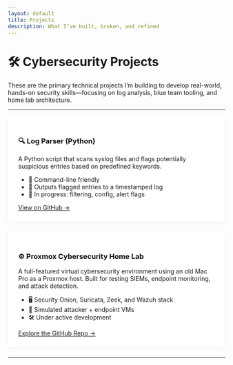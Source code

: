 ```yaml
---
layout: default
title: Projects
description: What I’ve built, broken, and refined
---
```


# 🛠️ Cybersecurity Projects

These are the primary technical projects I’m building to develop real-world, hands-on security skills—focusing on log analysis, blue team tooling, and home lab architecture.

---

<div class="card">
  <h3><a href="/projects/log-parser">🔍 Log Parser (Python)</a></h3>
  <p>A Python script that scans syslog files and flags potentially suspicious entries based on predefined keywords.</p>
  <ul>
    <li>🚀 Command-line friendly</li>
    <li>📂 Outputs flagged entries to a timestamped log</li>
    <li>🧠 In progress: filtering, config, alert flags</li>
  </ul>
  <a href="https://github.com/cyborgknight404/log-parser">View on GitHub →</a>
</div>

<div class="card">
  <h3><a href="/projects/proxmox-lab">⚙️ Proxmox Cybersecurity Home Lab</a></h3>
  <p>A full-featured virtual cybersecurity environment using an old Mac Pro as a Proxmox host. Built for testing SIEMs, endpoint monitoring, and attack detection.</p>
  <ul>
    <li>🖥️ Security Onion, Suricata, Zeek, and Wazuh stack</li>
    <li>🔗 Simulated attacker + endpoint VMs</li>
    <li>🛠 Under active development</li>
  </ul>
  <a href="https://github.com/cyborgknight404/proxmox-lab">Explore the GitHub Repo →</a>
</div>

---

<style>
.card {
  background: #fff;
  padding: 1.5rem;
  margin-bottom: 1.5rem;
  box-shadow: 0 2px 8px rgba(0,0,0,0.05);
  border-radius: 8px;
}

.card h3 a {
  text-decoration: none;
  color: #111;
}

.card h3 a:hover {
  text-decoration: underline;
}
</style>
